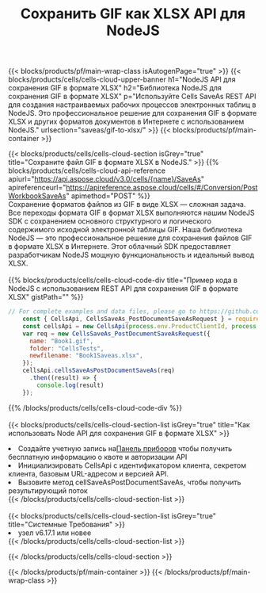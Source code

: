 ﻿---
title:  Сохранить GIF как XLSX API для NodeJS
description:  Облачные API и SDK для Microsoft Excel и OpenOffice Calc. Преобразование электронной таблицы в файл другого формата.
url: /ru/nodejs/saveas/gif-to-xlsx/
---
{{< blocks/products/pf/main-wrap-class isAutogenPage="true" >}}
{{< blocks/products/cells/cells-cloud-upper-banner h1="NodeJS API для сохранения GIF в формате XLSX" h2="Библиотека NodeJS для сохранения GIF в формате XLSX" p="Используйте Cells SaveAs REST API для создания настраиваемых рабочих процессов электронных таблиц в NodeJS. Это профессиональное решение для сохранения GIF в формате XLSX и других форматов документов в Интернете с использованием NodeJS." urlsection="saveas/gif-to-xlsx/" >}}
{{< blocks/products/pf/main-container >}}

{{< blocks/products/cells/cells-cloud-section isGrey="true" title="Сохраните файл GIF в формате XLSX в NodeJS." >}}
{{% blocks/products/cells/cells-cloud-api-reference apiurl="https://api.aspose.cloud/v3.0/cells/{name}/SaveAs" apireferenceurl="https://apireference.aspose.cloud/cells/#/Conversion/PostWorkbookSaveAs" apimethod="POST" %}}
<br/>
Сохранение форматов файлов из GIF в виде XLSX — сложная задача. Все переходы формата GIF в формат XLSX выполняются нашим NodeJS SDK с сохранением основного структурного и логического содержимого исходной электронной таблицы GIF. Наша библиотека NodeJS — это профессиональное решение для сохранения файлов GIF в формате XLSX в Интернете. Этот облачный SDK предоставляет разработчикам NodeJS мощную функциональность и идеальный вывод XLSX.
<br/>
<br/>
{{% blocks/products/cells/cells-cloud-code-div title="Пример кода в NodeJS с использованием REST API для сохранения GIF в формате XLSX" gistPath="" %}}
  
```js
// For complete examples and data files, please go to https://github.com/aspose-cells-cloud/aspose-cells-cloud-node/
    const { CellsApi, CellsSaveAs_PostDocumentSaveAsRequest } = require("asposecellscloud");
    const cellsApi = new CellsApi(process.env.ProductClientId, process.env.ProductClientSecret);
    var req = new CellsSaveAs_PostDocumentSaveAsRequest({
      name: "Book1.gif",
      folder: "CellsTests",
      newfilename: "Book1Saveas.xlsx",
    });
    cellsApi.cellsSaveAsPostDocumentSaveAs(req)
      .then((result) => {
        console.log(result)
    });
```
  
{{% /blocks/products/cells/cells-cloud-code-div %}}
<br/>
<br/>
{{< blocks/products/cells/cells-cloud-section-list isGrey="true" title="Как использовать Node API для сохранения GIF в формате XLSX" >}}
<li> Создайте учетную запись на<a href="https://dashboard.aspose.cloud/">Панель приборов</a> чтобы получить бесплатную информацию о квоте и авторизации API</li>
<li>Инициализировать CellsApi с идентификатором клиента, секретом клиента, базовым URL-адресом и версией API.</li>
<li>Вызовите метод cellSaveAsPostDocumentSaveAs, чтобы получить результирующий поток</li>
{{< /blocks/products/cells/cells-cloud-section-list >}}
<br/>
<br/>
{{< blocks/products/cells/cells-cloud-section-list isGrey="true" title="Системные Требования" >}}
<li>узел v6.17.1 или новее</li>
{{< /blocks/products/cells/cells-cloud-section-list >}}

{{< /blocks/products/cells/cells-cloud-section >}}

{{< /blocks/products/pf/main-container >}}
{{< /blocks/products/pf/main-wrap-class >}}
